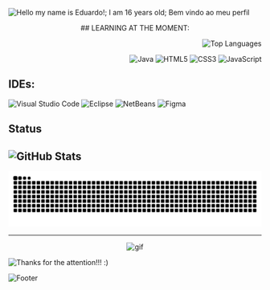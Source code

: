 

![Hello my name is Eduardo!; I am 16 years old; Bem vindo ao meu perfil](https://readme-typing-svg.demolab.com?font=Fira+Code&weight=500&size=22&pause=1000&color=FF3131&center=true&left=true&random=false&width=500&lines=Hello+my+name+is+Eduardo!;I+am+16+years+old;Bem+vindo+ao+meu+perfil)

<div align="center" >
## LEARNING AT THE MOMENT:
</div>
<div align="right" >

![Top Languages](https://github-readme-stats.vercel.app/api/top-langs/?username=MrEddie7&layout=compact&hide_border=false&bg_color=0d1117&icon_color=7203F7FF&text_color=FFFFFF&title_color=FF3131)

![Java](https://img.shields.io/badge/java-%23ED8B00.svg?style=for-the-badge&logo=openjdk&logoColor=white)
![HTML5](https://img.shields.io/badge/html5-%23E34F26.svg?style=for-the-badge&logo=html5&logoColor=white)
![CSS3](https://img.shields.io/badge/css3-%231572B6.svg?style=for-the-badge&logo=css3&logoColor=white)
![JavaScript](https://img.shields.io/badge/javascript-%23323330.svg?style=for-the-badge&logo=javascript&logoColor=%23F7DF1E)

</div>

## IDEs:

![Visual Studio Code](https://img.shields.io/badge/Visual%20Studio%20Code-0078d7.svg?style=for-the-badge&logo=visual-studio-code&logoColor=white)
![Eclipse](https://img.shields.io/badge/Eclipse-FE7A16.svg?style=for-the-badge&logo=Eclipse&logoColor=white)
![NetBeans](https://img.shields.io/badge/NetBeansIDE-1B6AC6.svg?style=for-the-badge&logo=apache-netbeans-ide&logoColor=white)
![Figma](https://img.shields.io/badge/figma-%23F24E1E.svg?style=for-the-badge&logo=figma&logoColor=white)

## Status


![GitHub Stats](https://github-readme-stats.vercel.app/api?username=MrEddie7&show_icons=true&layout=compact&hide_border=false&bg_color=0d1117&icon_color=FF3131&text_color=FFFFFF&title_color=FF3131)
---

![snake eating my contributions](https://raw.githubusercontent.com/HakkaiDP/HakkaiDP/output/github-contribution-grid-snake.svg)

---
<div align="center">
<img src="https://art.pixilart.com/original/sr2cb9ec0d617aws3.gif" alt="gif" width="300"/>
</div>

![Thanks for the attention!!! :)](https://readme-typing-svg.demolab.com?font=Fira+Code&weight=500&size=22&pause=1000&color=FF3131&center=true&center=true&random=false&width=500&lines=Thanks+for+the+attention;I+will+update+more+later
)

![Footer](https://capsule-render.vercel.app/api?type=waving&height=100&color=FF3131&section=footer)
</div>